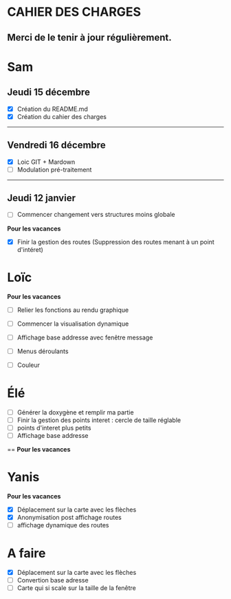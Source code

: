 CAHIER DES CHARGES
==
Merci de le tenir à jour régulièrement.
--



Sam
==


Jeudi 15 décembre
--

- [X] Création du README.md
- [X] Création du cahier des charges

***

Vendredi 16 décembre
--

- [X] Loic GIT + Mardown
- [ ] Modulation pré-traitement

***

Jeudi 12 janvier
--

- [ ] Commencer changement vers structures moins globale

**Pour les vacances**
- [X] Finir la gestion des routes (Suppression des routes menant à un point d'intéret)

Loïc
==
**Pour les vacances**
- [ ] Relier les fonctions au rendu graphique
- [ ] Commencer la visualisation dynamique
- [ ] Affichage base addresse avec fenêtre message
- [ ] Menus déroulants
- [ ] Couleur


Élé
==
- [ ] Générer la doxygène et remplir ma partie
- [ ] Finir la gestion des points interet : cercle de taille réglable
- [ ] points d'interet plus petits
- [ ] Affichage base addresse
 
==
**Pour les vacances**


Yanis
==
**Pour les vacances**

- [X] Déplacement sur la carte avec les flèches
- [X] Anonymisation post affichage routes
- [ ] affichage dynamique des routes

A faire
==

- [X] Déplacement sur la carte avec les flèches
- [ ] Convertion base adresse
- [ ] Carte qui si scale sur la taille de la fenêtre